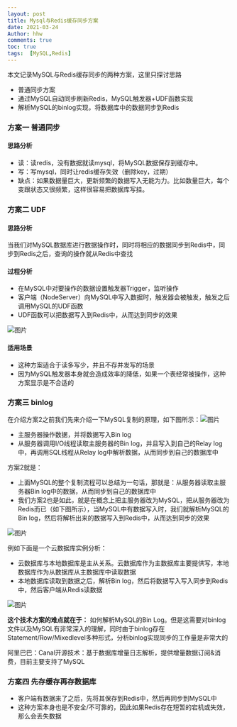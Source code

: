 ```yaml
---
layout: post
title: Mysql与Redis缓存同步方案
date: 2021-03-24
Author: hhw
comments: true
toc: true
tags:  [MySQL,Redis]
---
```


本文记录MySQL与Redis缓存同步的两种方案，这里只探讨思路

- 普通同步方案
- 通过MySQL自动同步刷新Redis，MySQL触发器+UDF函数实现
- 解析MySQL的binlog实现，将数据库中的数据同步到Redis

### 方案一 普通同步

#### 思路分析

- 读：读redis，没有数据就读mysql，将MySQL数据保存到缓存中。
- 写：写mysql，同时让redis缓存失效（删除key，过期）
- 缺点：如果数据量巨大，更新频繁的数据写入无能为力。比如数量巨大，每个变跟状态又很频繁，这样很容易把数据库写挂。

### 方案二 UDF

#### 思路分析

当我们对MySQL数据库进行数据操作时，同时将相应的数据同步到Redis中，同步到Redis之后，查询的操作就从Redis中查找

#### 过程分析

- 在MySQL中对要操作的数据设置触发器Trigger，监听操作
- 客户端（NodeServer）向MySQL中写入数据时，触发器会被触发，触发之后调用MySQL的UDF函数
- UDF函数可以把数据写入到Redis中，从而达到同步的效果

![图片](https://blog-1302755396.cos.ap-shanghai.myqcloud.com/blog/20210324174603.png)

#### 适用场景

- 这种方案适合于读多写少，并且不存并发写的场景
- 因为MySQL触发器本身就会造成效率的降低，如果一个表经常被操作，这种方案显示是不合适的



### 方案三 binlog

在介绍方案2之前我们先来介绍一下MySQL复制的原理，如下图所示：![图片](https://blog-1302755396.cos.ap-shanghai.myqcloud.com/blog/20210324175303.png)

- 主服务器操作数据，并将数据写入Bin log
- 从服务器调用I/O线程读取主服务器的Bin log，并且写入到自己的Relay log中，再调用SQL线程从Relay log中解析数据，从而同步到自己的数据库中

方案2就是：

- 上面MySQL的整个复制流程可以总结为一句话，那就是：从服务器读取主服务器Bin log中的数据，从而同步到自己的数据库中
- 我们方案2也是如此，就是在概念上把主服务器改为MySQL，把从服务器改为Redis而已（如下图所示），当MySQL中有数据写入时，我们就解析MySQL的Bin log，然后将解析出来的数据写入到Redis中，从而达到同步的效果

![图片](https://blog-1302755396.cos.ap-shanghai.myqcloud.com/blog/20210324175307.png)

例如下面是一个云数据库实例分析：

- 云数据库与本地数据库是主从关系。云数据库作为主数据库主要提供写，本地数据库作为从数据库从主数据库中读取数据
- 本地数据库读取到数据之后，解析Bin log，然后将数据写入写入同步到Redis中，然后客户端从Redis读数据

![图片](https://blog-1302755396.cos.ap-shanghai.myqcloud.com/blog/20210324175311.png)

**这个技术方案的难点就在于：** 如何解析MySQL的Bin Log。但是这需要对binlog文件以及MySQL有非常深入的理解，同时由于binlog存在Statement/Row/Mixedlevel多种形式，分析binlog实现同步的工作量是非常大的

阿里巴巴：Canal开源技术：基于数据库增量日志解析，提供增量数据订阅&消费，目前主要支持了MySQL

### 方案四 先存缓存再存数据库

- 客户端有数据来了之后，先将其保存到Redis中，然后再同步到MySQL中
- 这种方案本身也是不安全/不可靠的，因此如果Redis存在短暂的宕机或失效，那么会丢失数据

